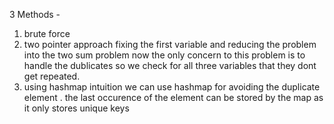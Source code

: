 3 Methods -
1. brute force
2. two pointer approach
fixing the first variable and reducing the problem into the two sum problem
now the only concern to this problem is to handle the dublicates
so we check for all three variables that they dont get repeated.
​
3. using hashmap
intuition
we can use hashmap for avoiding the duplicate element .
the last occurence of the element can be stored by the map as it only stores unique keys
​